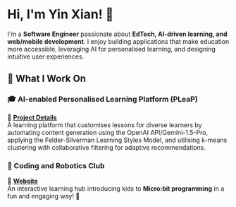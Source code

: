# Hi, I'm Yin Xian! 👋  

I'm a **Software Engineer** passionate about **EdTech, AI-driven learning, and web/mobile development**. I enjoy building applications that make education more accessible, leveraging AI for personalised learning, and designing intuitive user experiences.  

## 🚀 What I Work On  

### 🎓 AI-enabled Personalised Learning Platform (PLeaP)  
🔗 **[Project Details](https://github.com/Yinxian02/pleap/blob/master/AI-enabled%20Personalised%20Learning%20Platform.pdf)**  
A learning platform that customises lessons for diverse learners by automating content generation using the OpenAI API/Gemini-1.5-Pro, applying the Felder-Silverman Learning Styles Model, and utilising k-means clustering with collaborative filtering for adaptive recommendations.

### 🤖 Coding and Robotics Club  
🔗 **[Website](https://yinxian02.github.io/coding-and-robotics)**  
An interactive learning hub introducing kids to **Micro:bit programming** in a fun and engaging way! 🚀

<!-- ## 🛠️ Tech Stack  
- **Frontend**: React, SwiftUI, Figma  
- **Backend**: Node.js, Django  
- **Full Stack**: MERN Stack -->
